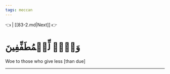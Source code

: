 ```yaml
---
tags: meccan
---
```


👈  | [[83-2.md|Next]] 👉

# وَيۡلٞ لِّلۡمُطَفِّفِينَ

Woe to those who give less [than due]

---


